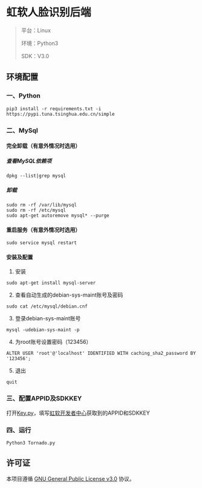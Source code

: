# 虹软人脸识别后端

> 平台：Linux
>
> 环境：Python3
> 
> SDK：V3.0

## 环境配置

### 一、Python
```
pip3 install -r requirements.txt -i https://pypi.tuna.tsinghua.edu.cn/simple
```

### 二、MySql
#### 完全卸载（有意外情况时选用）
##### 查看MySQL依赖项
```
dpkg --list|grep mysql
```
##### 卸载
```
sudo rm -rf /var/lib/mysql
sudo rm -rf /etc/mysql
sudo apt-get autoremove mysql* --purge
```


#### 重启服务（有意外情况时选用）
```
sudo service mysql restart
```

#### 安装及配置
1. 安装
```
sudo apt-get install mysql-server
```

2. 查看自动生成的debian-sys-maint账号及密码
```
sudo cat /etc/mysql/debian.cnf
```

3. 登录debian-sys-maint账号
```
mysql -udebian-sys-maint -p
```

4. 为root账号设置密码（123456）
```
ALTER USER 'root'@'localhost' IDENTIFIED WITH caching_sha2_password BY '123456';
```

5. 退出
```
quit
```

### 三、配置APPID及SDKKEY
打开[Key.py](./util/Key.py)，填写[虹软开发者中心](https://ai.arcsoft.com.cn/ucenter/resource/build/index.html#/application)获取到的APPID和SDKKEY

### 四、运行
```
Python3 Tornado.py
```

## 许可证
本项目遵循 [GNU General Public License v3.0](./LICENSE) 协议。

